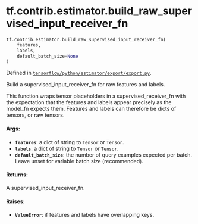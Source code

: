 <div itemscope itemtype="http://developers.google.com/ReferenceObject">
<meta itemprop="name" content="tf.contrib.estimator.build_raw_supervised_input_receiver_fn" />
<meta itemprop="path" content="Stable" />
</div>

# tf.contrib.estimator.build_raw_supervised_input_receiver_fn

``` python
tf.contrib.estimator.build_raw_supervised_input_receiver_fn(
    features,
    labels,
    default_batch_size=None
)
```



Defined in [`tensorflow/python/estimator/export/export.py`](https://www.tensorflow.org/code/tensorflow/python/estimator/export/export.py).

Build a supervised_input_receiver_fn for raw features and labels.

This function wraps tensor placeholders in a supervised_receiver_fn
with the expectation that the features and labels appear precisely as
the model_fn expects them. Features and labels can therefore be dicts of
tensors, or raw tensors.

#### Args:

* <b>`features`</b>: a dict of string to `Tensor` or `Tensor`.
* <b>`labels`</b>: a dict of string to `Tensor` or `Tensor`.
* <b>`default_batch_size`</b>: the number of query examples expected per batch.
      Leave unset for variable batch size (recommended).


#### Returns:

A supervised_input_receiver_fn.


#### Raises:

* <b>`ValueError`</b>: if features and labels have overlapping keys.